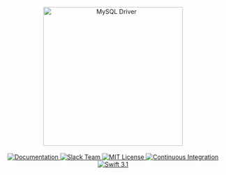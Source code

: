 <p align="center">
    <img src="https://cloud.githubusercontent.com/assets/1342803/24657467/a61b5c12-1946-11e7-9b98-b916bbc5fddd.png" width="320" alt="MySQL Driver">
    <br>
    <br>
    <a href="https://docs.vapor.codes/2.0/mysql/package/">
        <img src="http://img.shields.io/badge/read_the-docs-92A8D1.svg" alt="Documentation">
    </a>
    <a href="http://vapor.team">
        <img src="http://vapor.team/badge.svg" alt="Slack Team">
    </a>
    <a href="LICENSE">
        <img src="http://img.shields.io/badge/license-MIT-brightgreen.svg" alt="MIT License">
    </a>
    <a href="https://circleci.com/gh/vapor/mysql-driver">
        <img src="https://circleci.com/gh/vapor/mysql-driver.svg?style=shield" alt="Continuous Integration">
    </a>
    <a href="https://swift.org">
        <img src="http://img.shields.io/badge/swift-3.1-brightgreen.svg" alt="Swift 3.1">
    </a>
</p>
